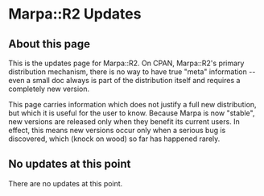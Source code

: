 # Marpa::R2 Updates

## About this page

This is the updates page for Marpa::R2.
On CPAN, Marpa::R2's primary distribution mechanism,
there is no way to have true "meta" information --
even a small doc always is part of the distribution itself
and requires a completely new version.

This page carries information which does not justify
a full new distribution,
but which it is useful for the user to know.
Because Marpa is now "stable", new versions are released only
when they benefit its current users.
In effect, this means new versions occur only when a serious
bug is discovered, which (knock on wood)
so far has happened rarely.

## No updates at this point

There are no updates at this point.
